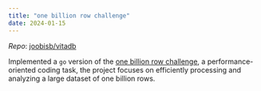 ```yaml
---
title: "one billion row challenge"
date: 2024-01-15
---
```


*Repo*: [joobisb/vitadb](https://github.com/joobisb/1brc)

Implemented a `go` version of the [one billion row challenge](https://github.com/gunnarmorling/1brc), a performance-oriented coding task, the project focuses on efficiently processing and analyzing a large dataset of one billion rows.


